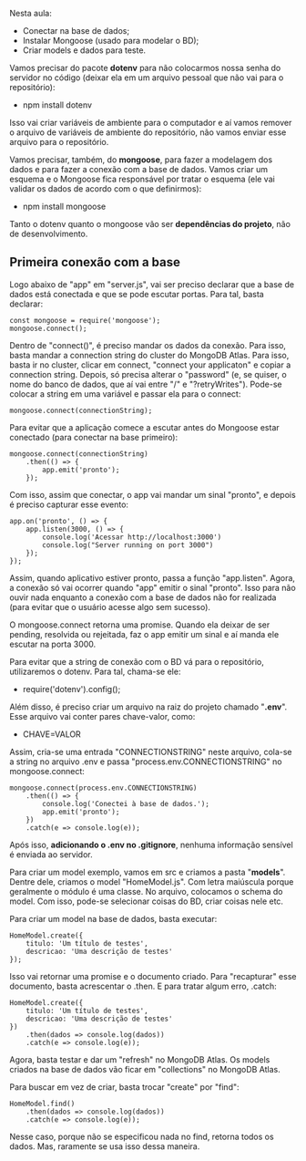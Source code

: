Nesta aula:

- Conectar na base de dados;
- Instalar Mongoose (usado para modelar o BD);
- Criar models e dados para teste.

Vamos precisar do pacote **dotenv** para não colocarmos nossa senha do servidor no código (deixar ela em um arquivo pessoal que não vai para o repositório):

- npm install dotenv

Isso vai criar variáveis de ambiente para o computador e aí vamos remover o arquivo de variáveis de ambiente do repositório, não vamos enviar esse arquivo para o repositório.

Vamos precisar, também, do **mongoose**, para fazer a modelagem dos dados e para fazer a conexão com a base de dados. Vamos criar um esquema e o Mongoose fica responsável por tratar o esquema (ele vai validar os dados de acordo com o que definirmos):

- npm install mongoose

Tanto o dotenv quanto o mongoose vão ser **dependências do projeto**, não de desenvolvimento.

## Primeira conexão com a base

Logo abaixo de "app" em "server.js", vai ser preciso declarar que a base de dados está conectada e que se pode escutar portas. Para tal, basta declarar:

```
const mongoose = require('mongoose');
mongoose.connect();
```

Dentro de "connect()", é preciso mandar os dados da conexão. Para isso, basta mandar a connection string do cluster do MongoDB Atlas. Para isso, basta ir no cluster, clicar em connect, "connect your applicaton" e copiar a connection string. Depois, só precisa alterar o "password" (e, se quiser, o nome do banco de dados, que aí vai entre "/" e "?retryWrites"). Pode-se colocar a string em uma variável e passar ela para o connect:

```
mongoose.connect(connectionString);
```

Para evitar que a aplicação comece a escutar antes do Mongoose estar conectado (para conectar na base primeiro):

```
mongoose.connect(connectionString)
    .then(() => {
        app.emit('pronto');
    });
```

Com isso, assim que conectar, o app vai mandar um sinal "pronto", e depois é preciso capturar esse evento:

```
app.on('pronto', () => {
    app.listen(3000, () => {
        console.log('Acessar http://localhost:3000')
        console.log("Server running on port 3000")
    });
});
```

Assim, quando aplicativo estiver pronto, passa a função "app.listen". Agora, a conexão só vai ocorrer quando "app" emitir o sinal "pronto". Isso para não ouvir nada enquanto a conexão com a base de dados não for realizada (para evitar que o usuário acesse algo sem sucesso).

O mongoose.connect retorna uma promise. Quando ela deixar de ser pending, resolvida ou rejeitada, faz o app emitir um sinal e aí manda ele escutar na porta 3000.

Para evitar que a string de conexão com o BD vá para o repositório, utilizaremos o dotenv. Para tal, chama-se ele:

- require('dotenv').config();

Além disso, é preciso criar um arquivo na raiz do projeto chamado "**.env**". Esse arquivo vai conter pares chave-valor, como:

- CHAVE=VALOR

Assim, cria-se uma entrada "CONNECTIONSTRING" neste arquivo, cola-se a string no arquivo .env e passa "process.env.CONNECTIONSTRING" no mongoose.connect:

```
mongoose.connect(process.env.CONNECTIONSTRING)
    .then(() => {
        console.log('Conectei à base de dados.');
        app.emit('pronto');
    })
    .catch(e => console.log(e));
```

Após isso, **adicionando o .env no .gitignore**, nenhuma informação sensível é enviada ao servidor.

Para criar um model exemplo, vamos em src e criamos a pasta "**models**". Dentre dele, criamos o model "HomeModel.js". Com letra maiúscula porque geralmente o módulo é uma classe. No arquivo, colocamos o schema do model. Com isso, pode-se selecionar coisas do BD, criar coisas nele etc.

Para criar um model na base de dados, basta executar:

```
HomeModel.create({
    titulo: 'Um título de testes',
    descricao: 'Uma descrição de testes'
});
```

Isso vai retornar uma promise e o documento criado. Para "recapturar" esse documento, basta acrescentar o .then. E para tratar algum erro, .catch:

```
HomeModel.create({
    titulo: 'Um título de testes',
    descricao: 'Uma descrição de testes'
})
    .then(dados => console.log(dados))
    .catch(e => console.log(e));
```

Agora, basta testar e dar um "refresh" no MongoDB Atlas. Os models criados na base de dados vão ficar em "collections" no MongoDB Atlas.

Para buscar em vez de criar, basta trocar "create" por "find":

```
HomeModel.find()
    .then(dados => console.log(dados))
    .catch(e => console.log(e));
```

Nesse caso, porque não se especificou nada no find, retorna todos os dados. Mas, raramente se usa isso dessa maneira.